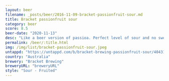 ```yaml
---
layout: beer
filename: _posts/beer/2016-11-09-bracket-passionfruit-sour.md
title: Bracket passionfruit sour
category: beer
score: 8.5
beer-date: "2020-11-13"
desc: "Like a beer version of passioa. Perfect level of sour and no sweetness to make it poppy. Maybe not my favourite beer, but one of my favourite sours"
permalink: /beer/:title.html
img: /img/list/bracket-passionfruit-sour.jpeg
untappd: "https://untappd.com/b/bracket-brewing-passionfruit-sour/4043120"
country: "Australia"
brewery: "Bracket Brewing"
breweryURL: "breweryURL"
style: "Sour - Fruited"
---
```

